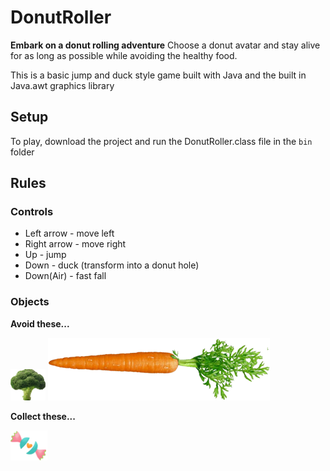 # DonutRoller
**Embark on a donut rolling adventure** Choose a donut avatar and stay alive for as long as possible while avoiding the healthy food.

This is a basic jump and duck style game built with Java and the built in Java.awt graphics library

## Setup
To play, download the project and run the DonutRoller.class file in the `bin` folder

## Rules
 ### Controls
  * Left arrow - move left
  * Right arrow - move right
  * Up - jump
  * Down - duck (transform into a donut hole)
  * Down(Air) - fast fall
 
 ### Objects
 **Avoid these...**

 ![alt text](Broccoli.png) ![alt text](Carrot.png)


 **Collect these...**

 ![alt text](CandyLife1.png)
